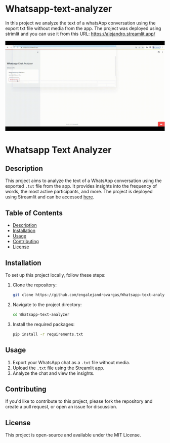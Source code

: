# Whatsapp-text-analyzer

In this project we analyze the text of a whatsApp conversation using the export txt file without media from the app.
The project was deployed using strimlit and you can use it from this URL: https://alejandro.streamlit.app/

![](https://github.com/engalejandrovargas/Whatsapp-text-analyzer/blob/main/Showcase.gif)

# Whatsapp Text Analyzer

## Description
This project aims to analyze the text of a WhatsApp conversation using the exported `.txt` file from the app. It provides insights into the frequency of words, the most active participants, and more. The project is deployed using Streamlit and can be accessed [here](https://alejandro.streamlit.app/).

## Table of Contents
- [Description](#description)
- [Installation](#installation)
- [Usage](#usage)
- [Contributing](#contributing)
- [License](#license)

## Installation
To set up this project locally, follow these steps:

1. Clone the repository:
    ```bash
    git clone https://github.com/engalejandrovargas/Whatsapp-text-analyzer.git
    ```
2. Navigate to the project directory:
    ```bash
    cd Whatsapp-text-analyzer
    ```
3. Install the required packages:
    ```bash
    pip install -r requirements.txt
    ```

## Usage
1. Export your WhatsApp chat as a `.txt` file without media.
2. Upload the `.txt` file using the Streamlit app.
3. Analyze the chat and view the insights.

## Contributing
If you'd like to contribute to this project, please fork the repository and create a pull request, or open an issue for discussion.

## License
This project is open-source and available under the MIT License.

